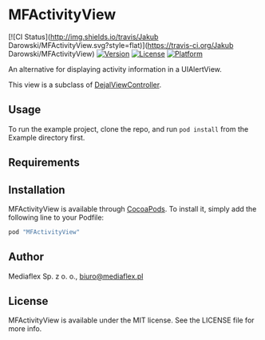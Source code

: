 # MFActivityView

[![CI Status](http://img.shields.io/travis/Jakub Darowski/MFActivityView.svg?style=flat)](https://travis-ci.org/Jakub Darowski/MFActivityView)
[![Version](https://img.shields.io/cocoapods/v/MFActivityView.svg?style=flat)](http://cocoapods.org/pods/MFActivityView)
[![License](https://img.shields.io/cocoapods/l/MFActivityView.svg?style=flat)](http://cocoapods.org/pods/MFActivityView)
[![Platform](https://img.shields.io/cocoapods/p/MFActivityView.svg?style=flat)](http://cocoapods.org/pods/MFActivityView)

An alternative for displaying activity information in a UIAlertView.

This view is a subclass of [DejalViewController](https://github.com/Dejal/DejalActivityView).


## Usage

To run the example project, clone the repo, and run `pod install` from the Example directory first.

## Requirements

## Installation

MFActivityView is available through [CocoaPods](http://cocoapods.org). To install
it, simply add the following line to your Podfile:

```ruby
pod "MFActivityView"
```

## Author

Mediaflex Sp. z o. o., biuro@mediaflex.pl

## License

MFActivityView is available under the MIT license. See the LICENSE file for more info.
